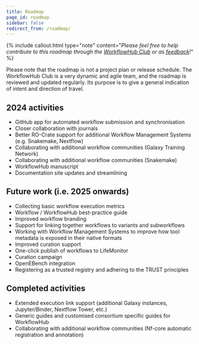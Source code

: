 ```yaml
---
title: Roadmap
page_id: roadmap
sidebar: false
redirect_from: /roadmap/
---
```



{% include callout.html type="note" content="_Please feel free to help contribute to this roadmap through the [WorkflowHub Club](/community/) or as [feedback](https://workflowhub.eu/home/feedback)!_" %}


Please note that the roadmap is not a project plan or release schedule. 
The WorkflowHub Club is a very dynamic and agile team, and the roadmap is reviewed and updated regularly. 
Its purpose is to give a general indication of intent and direction of travel. 


<!--
## Done
* [bio.tools](https://bio.tools) integration
* Front page redesign
* Improved user registration flow
* Displaying workflow test status via LifeMonitor API
* RO-Crate profile to describe Workflow Runs, including provenance and results
* UX improvements in light of UX study results

## Remove
* Nextflow -> Abstract CWL (**volunteers needed**, potential research/MsC project?)
* Execution support for other workflow types
* Search/filtering improvements
-->

## 2024 activities

* GitHub app for automated workflow submission and synchronisation
* Closer collaboration with journals
* Better RO-Crate support for additional Workflow Management Systems (e.g. Snakemake, Nextflow)
* Collaborating with additional workflow communities (Galaxy Training Network)
* Collaborating with additional workflow communities (Snakemake)
* WorkflowHub manuscript
* Documentation site updates and streamlining


## Future work (i.e. 2025 onwards)

* Collecting basic workflow execution metrics
* Workflow / WorkflowHub best-practice guide
* Improved workflow branding
* Support for linking together workflows to variants and subworkflows
* Working with Workflow Management Systems to improve how tool metadata is exposed in their native formats
* Improved curation support
* One-click publish of workflows to LifeMonitor
* Curation campaign
* OpenEBench integration
* Registering as a trusted registry and adhering to the TRUST principles


## Completed activities

* Extended execution link support (additional Galaxy instances, Jupyter/Binder, Nextflow Tower, etc.)
* Generic guides and customised consortium specific guides for WorkflowHub
* Collaborating with additional workflow communities (Nf-core automatic registration and annotation)

